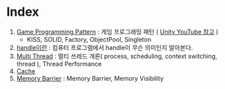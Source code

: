 # Index
1. [Game Programming Pattern](GameProgrammingPatterns/README.md) : 게임 프로그래밍 패턴 ( [Unity YouTube 참고](https://youtu.be/J6F8plGUqv8?si=sqbVHAUaVpvBQG_7) )
   - KISS, SOLID, Factory, ObjectPool, Singleton
2. [handle이란](1_handle.md) : 컴퓨터 프로그램에서 handle이 무슨 의미인지 알아본다.
3. [Multi Thread](2_Multi_Thread.md) : 멀티 쓰레드 개론( process, scheduling, context switching, thread ), Thread Performance
4. [Cache](3_Cache.md)
5. [Memory Barrier](4_MemoryBarrier.md) : Memory Barrier, Memory Visibility